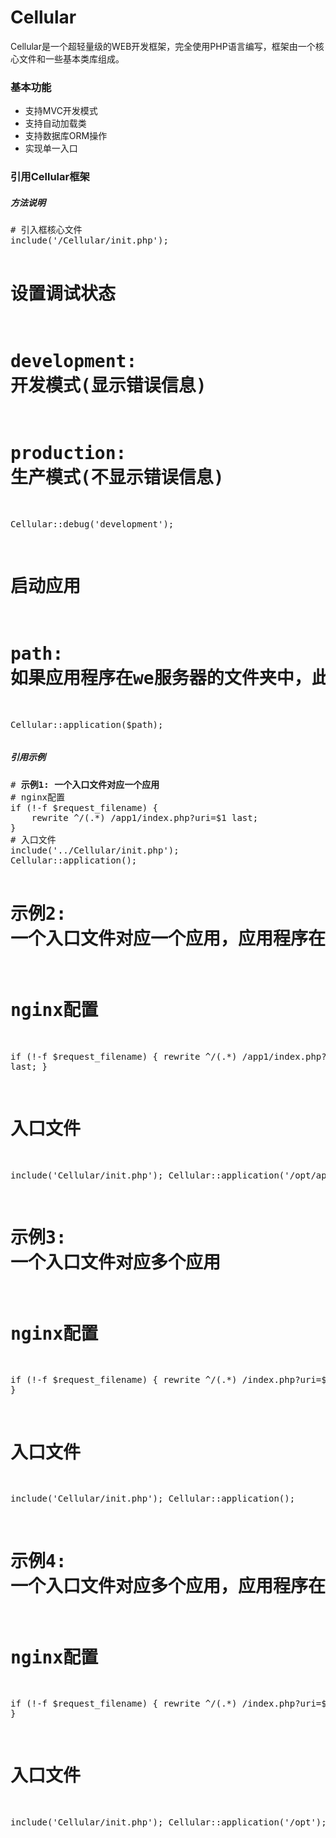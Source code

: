 <h1>Cellular</h1>
<p>Cellular是一个超轻量级的WEB开发框架，完全使用PHP语言编写，框架由一个核心文件和一些基本类库组成。</p>

<h3>基本功能</h3>
<ul>
  <li>支持MVC开发模式</li>
  <li>支持自动加载类</li>
  <li>支持数据库ORM操作</li>
  <li>实现单一入口</li>
</ul>

<h3>引用Cellular框架</h3>

<p><h5>方法说明</h5><p>
<pre>
# 引入框核心文件
include('/Cellular/init.php');

# 设置调试状态
# development: 开发模式(显示错误信息)
# production: 生产模式(不显示错误信息)
Cellular::debug('development');

# 启动应用
# path: 如果应用程序在we服务器的文件夹中，此参数可以为空
Cellular::application($path);
</pre>

<p><h5>引用示例</h5><p>
<pre>
# <b>示例1: 一个入口文件对应一个应用</b>
# nginx配置
if (!-f $request_filename) {
    rewrite ^/(.*) /app1/index.php?uri=$1 last;
}
# 入口文件
include('../Cellular/init.php');
Cellular::application();

# <b>示例2: 一个入口文件对应一个应用，应用程序在web服务器目录之外</b>
# nginx配置
if (!-f $request_filename) {
    rewrite ^/(.*) /app1/index.php?uri=$1 last;
}
# 入口文件
include('Cellular/init.php');
Cellular::application('/opt/app1');

# <b>示例3: 一个入口文件对应多个应用</b>
# nginx配置
if (!-f $request_filename) {
    rewrite ^/(.*) /index.php?uri=$1 last;
}
# 入口文件
include('Cellular/init.php');
Cellular::application();

# <b>示例4: 一个入口文件对应多个应用，应用程序在web服务器目录之外</b>
# nginx配置
if (!-f $request_filename) {
    rewrite ^/(.*) /index.php?uri=$1 last;
}
# 入口文件
include('Cellular/init.php');
Cellular::application('/opt');
</pre>

